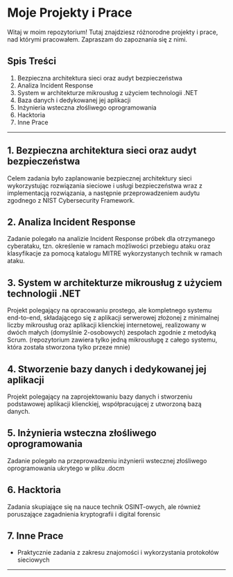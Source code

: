 # Moje Projekty i Prace

Witaj w moim repozytorium! Tutaj znajdziesz różnorodne projekty i prace, nad którymi pracowałem. Zapraszam do zapoznania się z nimi.

## Spis Treści

1. Bezpieczna architektura sieci oraz audyt bezpieczeństwa
2. Analiza Incident Response
3. System w architekturze mikrousług z użyciem technologii .NET
4. Baza danych i dedykowanej jej aplikacji
5. Inżynieria wsteczna złośliwego oprogramowania
6. Hacktoria
7. Inne Prace

---

## 1. Bezpieczna architektura sieci oraz audyt bezpieczeństwa

Celem zadania było zaplanowanie bezpiecznej architektury sieci wykorzystując rozwiązania sieciowe i usługi bezpieczeństwa wraz z implementacją rozwiązania, a następnie przeprowadzeniem audytu zgodnego z NIST Cybersecurity Framework.
## 2. Analiza Incident Response

Zadanie polegało na analizie Incident Response próbek dla otrzymanego cyberataku, tzn. określenie w ramach możliwości przebiegu ataku oraz klasyfikacje za pomocą katalogu MITRE wykorzystanych technik w ramach ataku.

## 3. System w architekturze mikrousług z użyciem technologii .NET

Projekt polegający na opracowaniu prostego, ale kompletnego systemu end-to-end, składającego się z
aplikacji serwerowej złożonej z minimalnej liczby mikrousług oraz aplikacji klienckiej internetowej, realizowany w dwóch małych (domyślnie 2-osobowych) zespołach zgodnie z metodyką Scrum. (repozytorium zawiera tylko jedną mikrousługę z całego systemu, która została stworzona tylko przeze mnie)

## 4. Stworzenie bazy danych i dedykowanej jej aplikacji

Projekt polegający na zaprojektowaniu bazy danych i stworzeniu podstawowej aplikacji klienckiej, współpracującej z utworzoną bazą danych. 

## 5. Inżynieria wsteczna złośliwego oprogramowania

Zadanie polegało na przeprowadzeniu inżynierii wstecznej złośliwego oprogramowania ukrytego w pliku .docm

## 6. Hacktoria

Zadania skupiające się na nauce technik OSINT-owych, ale również poruszające zagadnienia kryptografii i digital forensic

## 7. Inne Prace

- Praktycznie zadania z zakresu znajomości i wykorzystania protokołów sieciowych

---
